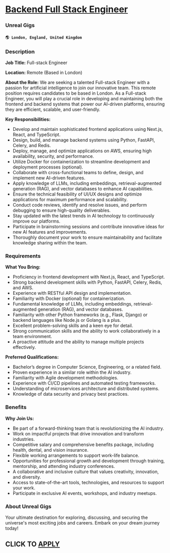 # [Backend Full Stack Engineer](https://www.remotewlb.com/apply/backend-full-stack-engineer)  
### Unreal Gigs  
#### `🌎 London, England, United Kingdom`  

### **Description**

 **Job Title:** Full-stack Engineer

 **Location:** Remote (Based in London)

 **About the Role:** We are seeking a talented Full-stack Engineer with a passion for artificial intelligence to join our innovative team. This remote position requires candidates to be based in London. As a Full-stack Engineer, you will play a crucial role in developing and maintaining both the frontend and backend systems that power our AI-driven platforms, ensuring they are efficient, scalable, and user-friendly.

 **Key Responsibilities:**

  * Develop and maintain sophisticated frontend applications using Next.js, React, and TypeScript.
  * Design, build, and manage backend systems using Python, FastAPI, Celery, and Redis.
  * Deploy, manage, and optimize applications on AWS, ensuring high availability, security, and performance.
  * Utilize Docker for containerization to streamline development and deployment processes (optional).
  * Collaborate with cross-functional teams to define, design, and implement new AI-driven features.
  * Apply knowledge of LLMs, including embeddings, retrieval-augmented generation (RAG), and vector databases to enhance AI capabilities.
  * Ensure the technical feasibility of UI/UX designs and optimize applications for maximum performance and scalability.
  * Conduct code reviews, identify and resolve issues, and perform debugging to ensure high-quality deliverables.
  * Stay updated with the latest trends in AI technology to continuously improve our platforms.
  * Participate in brainstorming sessions and contribute innovative ideas for new AI features and improvements.
  * Thoroughly document your work to ensure maintainability and facilitate knowledge sharing within the team.

### **Requirements**

 **What You Bring:**

  * Proficiency in frontend development with Next.js, React, and TypeScript.
  * Strong backend development skills with Python, FastAPI, Celery, Redis, and AWS.
  * Experience with RESTful API design and implementation.
  * Familiarity with Docker (optional) for containerization.
  * Fundamental knowledge of LLMs, including embeddings, retrieval-augmented generation (RAG), and vector databases.
  * Familiarity with other Python frameworks (e.g., Flask, Django) or backend languages like Node.js or Golang is a plus.
  * Excellent problem-solving skills and a keen eye for detail.
  * Strong communication skills and the ability to work collaboratively in a team environment.
  * A proactive attitude and the ability to manage multiple projects effectively.

**Preferred Qualifications:**

  * Bachelor’s degree in Computer Science, Engineering, or a related field.
  * Proven experience in a similar role within the AI industry.
  * Familiarity with Agile development methodologies.
  * Experience with CI/CD pipelines and automated testing frameworks.
  * Understanding of microservices architecture and distributed systems.
  * Knowledge of data security and privacy best practices.

### **Benefits**

 **Why Join Us:**

  * Be part of a forward-thinking team that is revolutionizing the AI industry.
  * Work on impactful projects that drive innovation and transform industries.
  * Competitive salary and comprehensive benefits package, including health, dental, and vision insurance.
  * Flexible working arrangements to support work-life balance.
  * Opportunities for professional growth and development through training, mentorship, and attending industry conferences.
  * A collaborative and inclusive culture that values creativity, innovation, and diversity.
  * Access to state-of-the-art tools, technologies, and resources to support your work.
  * Participate in exclusive AI events, workshops, and industry meetups.

### **About Unreal Gigs**

Your ultimate destination for exploring, discussing, and securing the universe's most exciting jobs and careers. Embark on your dream journey today!

  
## CLICK TO [APPLY](https://www.remotewlb.com/apply/backend-full-stack-engineer)

